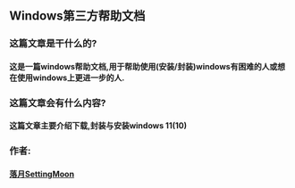 ## Windows第三方帮助文档
### 这篇文章是干什么的?
#### 这是一篇windows帮助文档,用于帮助使用(安装/封装)windows有困难的人或想在使用windows上更进一步的人.
### 这篇文章会有什么内容?
#### 这篇文章主要介绍下载,封装与安装windows 11(10)

### 作者: 
#### [落月SettingMoon](http://https://space.bilibili.com/1067613297 "落月SettingMoon")